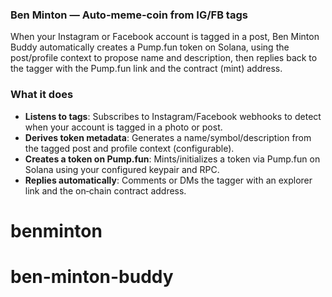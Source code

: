 ### Ben Minton — Auto-meme-coin from IG/FB tags



When your Instagram or Facebook account is tagged in a post, Ben Minton Buddy automatically creates a Pump.fun token on Solana, using the post/profile context to propose name and description, then replies back to the tagger with the Pump.fun link and the contract (mint) address.

### What it does

- **Listens to tags**: Subscribes to Instagram/Facebook webhooks to detect when your account is tagged in a photo or post.
- **Derives token metadata**: Generates a name/symbol/description from the tagged post and profile context (configurable).
- **Creates a token on Pump.fun**: Mints/initializes a token via Pump.fun on Solana using your configured keypair and RPC.
- **Replies automatically**: Comments or DMs the tagger with an explorer link and the on‑chain contract address.

# benminton
# ben-minton-buddy
